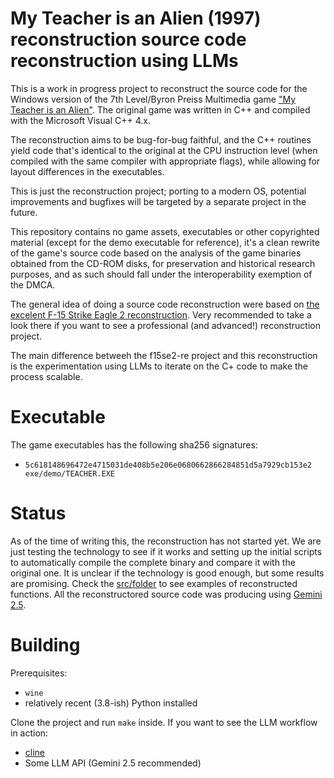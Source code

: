 #  My Teacher is an Alien (1997) reconstruction  source code reconstruction using LLMs

This is a work in progress project to reconstruct the source code for the Windows version of the 7th Level/Byron Preiss Multimedia  game ["My Teacher is an Alien"](https://adventuregamers.com/games/my-teacher-is-an-alien). The original game was written in C++ and compiled with the Microsoft Visual C++ 4.x.

The reconstruction aims to be bug-for-bug faithful, and the C++ routines yield code that's identical to the original at the CPU instruction level (when compiled with the same compiler with appropriate flags), while allowing for layout differences in the executables.

This is just the reconstruction project; porting to a modern OS, potential improvements and bugfixes will be targeted by a separate project in the future.

This repository contains no game assets, executables or other copyrighted material (except for the demo executable for reference), it's a clean rewrite of the game's source code based on the analysis of the game binaries obtained from the CD-ROM disks, for preservation and historical research purposes, and as such should fall under the interoperability exemption of the DMCA.

The general idea of doing a source code reconstruction were based on [the excelent F-15 Strike Eagle 2 reconstruction](https://github.com/neuviemeporte/f15se2-re). Very recommended to take a look there if you want to see a professional (and advanced!) reconstruction project.

The main difference betweeh the f15se2-re project and this reconstruction is the experimentation using LLMs to iterate on the C+ code to make the process scalable.

# Executable

The game executables has the following sha256 signatures:

* `5c618148696472e4715031de408b5e206e0680662866284851d5a7929cb153e2  exe/demo/TEACHER.EXE`

# Status

As of the time of writing this, the reconstruction has not started yet. We are just testing the technology to see if it works and setting up the initial scripts to automatically compile the complete binary and compare it with the original one. It is unclear if the technology is good enough, but some results are promising. Check the [src/folder](./src) to see examples of reconstructed functions. All the reconstructored source code was producing using [Gemini 2.5](https://blog.google/technology/google-deepmind/gemini-model-thinking-updates-march-2025/).

# Building

Prerequisites:

* `wine`
* relatively recent (3.8-ish) Python installed

Clone the project and run `make` inside. If you want to see the LLM workflow in action:

* [cline](https://cline.bot/)
* Some LLM API (Gemini 2.5 recommended)


